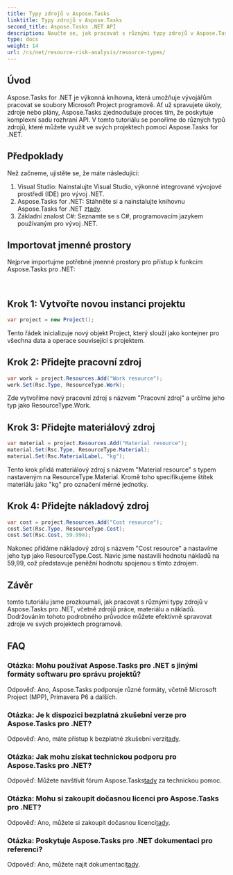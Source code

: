 ```yaml
---
title: Typy zdrojů v Aspose.Tasks
linktitle: Typy zdrojů v Aspose.Tasks
second_title: Aspose.Tasks .NET API
description: Naučte se, jak pracovat s různými typy zdrojů v Aspose.Tasks pro .NET, včetně zdrojů práce, materiálu a nákladů, pomocí podrobného kurzu.
type: docs
weight: 14
url: /cs/net/resource-risk-analysis/resource-types/
---
```

## Úvod
Aspose.Tasks for .NET je výkonná knihovna, která umožňuje vývojářům pracovat se soubory Microsoft Project programově. Ať už spravujete úkoly, zdroje nebo plány, Aspose.Tasks zjednodušuje proces tím, že poskytuje komplexní sadu rozhraní API. V tomto tutoriálu se ponoříme do různých typů zdrojů, které můžete využít ve svých projektech pomocí Aspose.Tasks for .NET.
## Předpoklady
Než začneme, ujistěte se, že máte následující:
1. Visual Studio: Nainstalujte Visual Studio, výkonné integrované vývojové prostředí (IDE) pro vývoj .NET.
2.  Aspose.Tasks for .NET: Stáhněte si a nainstalujte knihovnu Aspose.Tasks for .NET z[tady](https://releases.aspose.com/tasks/net/).
3. Základní znalost C#: Seznamte se s C#, programovacím jazykem používaným pro vývoj .NET.

## Importovat jmenné prostory
Nejprve importujme potřebné jmenné prostory pro přístup k funkcím Aspose.Tasks pro .NET:
```csharp
    
```

## Krok 1: Vytvořte novou instanci projektu
```csharp
var project = new Project();
```
Tento řádek inicializuje nový objekt Project, který slouží jako kontejner pro všechna data a operace související s projektem.
## Krok 2: Přidejte pracovní zdroj
```csharp
var work = project.Resources.Add("Work resource");
work.Set(Rsc.Type, ResourceType.Work);
```
Zde vytvoříme nový pracovní zdroj s názvem "Pracovní zdroj" a určíme jeho typ jako ResourceType.Work.
## Krok 3: Přidejte materiálový zdroj
```csharp
var material = project.Resources.Add("Material resource");
material.Set(Rsc.Type, ResourceType.Material);
material.Set(Rsc.MaterialLabel, "kg");
```
Tento krok přidá materiálový zdroj s názvem "Material resource" s typem nastaveným na ResourceType.Material. Kromě toho specifikujeme štítek materiálu jako "kg" pro označení měrné jednotky.
## Krok 4: Přidejte nákladový zdroj
```csharp
var cost = project.Resources.Add("Cost resource");
cost.Set(Rsc.Type, ResourceType.Cost);
cost.Set(Rsc.Cost, 59.99m);
```
Nakonec přidáme nákladový zdroj s názvem "Cost resource" a nastavíme jeho typ jako ResourceType.Cost. Navíc jsme nastavili hodnotu nákladů na 59,99, což představuje peněžní hodnotu spojenou s tímto zdrojem.

## Závěr
tomto tutoriálu jsme prozkoumali, jak pracovat s různými typy zdrojů v Aspose.Tasks pro .NET, včetně zdrojů práce, materiálu a nákladů. Dodržováním tohoto podrobného průvodce můžete efektivně spravovat zdroje ve svých projektech programově.
## FAQ
### Otázka: Mohu používat Aspose.Tasks pro .NET s jinými formáty softwaru pro správu projektů?
Odpověď: Ano, Aspose.Tasks podporuje různé formáty, včetně Microsoft Project (MPP), Primavera P6 a dalších.
### Otázka: Je k dispozici bezplatná zkušební verze pro Aspose.Tasks pro .NET?
 Odpověď: Ano, máte přístup k bezplatné zkušební verzi[tady](https://releases.aspose.com/).
### Otázka: Jak mohu získat technickou podporu pro Aspose.Tasks pro .NET?
 Odpověď: Můžete navštívit fórum Aspose.Tasks[tady](https://forum.aspose.com/c/tasks/15) za technickou pomoc.
### Otázka: Mohu si zakoupit dočasnou licenci pro Aspose.Tasks pro .NET?
 Odpověď: Ano, můžete si zakoupit dočasnou licenci[tady](https://purchase.aspose.com/temporary-license/).
### Otázka: Poskytuje Aspose.Tasks pro .NET dokumentaci pro referenci?
 Odpověď: Ano, můžete najít dokumentaci[tady](https://reference.aspose.com/tasks/net/).